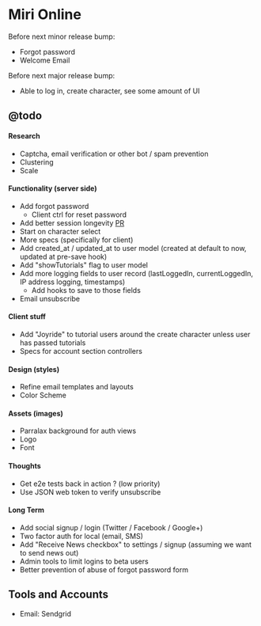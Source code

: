 Miri Online
===========

Before next minor release bump:
 - Forgot password
 - Welcome Email

Before next major release bump:
 - Able to log in, create character, see some amount of UI

## @todo

#### Research
 - Captcha, email verification or other bot / spam prevention
 - Clustering
 - Scale

#### Functionality (server side)
 - Add forgot password
   - Client ctrl for reset password
 - Add better session longevity [PR](https://github.com/DaftMonk/generator-angular-fullstack/pull/444/files)
 - Start on character select
 - More specs (specifically for client)
 - Add created_at / updated_at to user model (created at default to now, updated at pre-save hook)
 - Add "showTutorials" flag to user model
 - Add more logging fields to user record (lastLoggedIn, currentLoggedIn, IP address logging, timestamps)
   - Add hooks to save to those fields
 - Email unsubscribe

#### Client stuff
 - Add "Joyride" to tutorial users around the create character unless user has passed tutorials
 - Specs for account section controllers

#### Design (styles)
 - Refine email templates and layouts
 - Color Scheme

#### Assets (images)
 - Parralax background for auth views
 - Logo
 - Font

#### Thoughts
 - Get e2e tests back in action ? (low priority)
 - Use JSON web token to verify unsubscribe

#### Long Term
 - Add social signup / login (Twitter / Facebook / Google+)
 - Two factor auth for local (email, SMS)
 - Add "Receive News checkbox" to settings / signup (assuming we want to send news out)
 - Admin tools to limit logins to beta users
 - Better prevention of abuse of forgot password form


## Tools and Accounts
 - Email: Sendgrid
